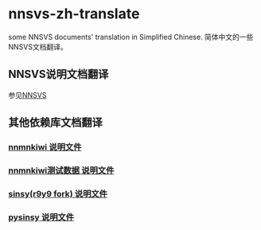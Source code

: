 # nnsvs-zh-translate
some NNSVS documents' translation in Simplified Chinese. 简体中文的一些NNSVS文档翻译。 

## NNSVS说明文档翻译

参见[NNSVS](/nnsvs-zh-translate/nnsvs/)

## 其他依赖库文档翻译

### [nnmnkiwi 说明文件](/nnsvs-zh-translate/other/nnmnkiwi-README.html)

### [nnmnkiwi测试数据 说明文件](/nnsvs-zh-translate/other/nnmnkiwi-tests-data-README.html)

### [sinsy(r9y9 fork) 说明文件](/nnsvs-zh-translate/other/sinsy-README.html)

### [pysinsy 说明文件](/nnsvs-zh-translation/other/pysinsy-README.html)




